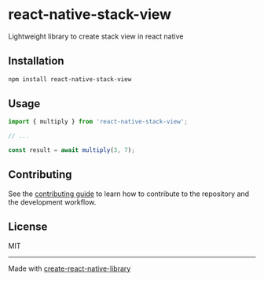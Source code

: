 # react-native-stack-view

Lightweight library to create stack view in react native

## Installation

```sh
npm install react-native-stack-view
```

## Usage

```js
import { multiply } from 'react-native-stack-view';

// ...

const result = await multiply(3, 7);
```

## Contributing

See the [contributing guide](CONTRIBUTING.md) to learn how to contribute to the repository and the development workflow.

## License

MIT

---

Made with [create-react-native-library](https://github.com/callstack/react-native-builder-bob)
